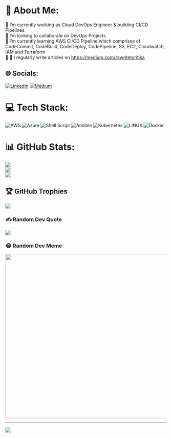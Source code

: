 # 💫 About Me:
🔭 I’m currently working as Cloud DevOps Engineer & building CI/CD Pipelines<br>👯 I’m looking to collaborate on DevOps Projects<br>🌱 I’m currently learning AWS CI/CD Pipeline which comprises of CodeCommit, CodeBuild, CodeDeploy, CodePipeline, S3, EC2, Cloudwatch, IAM and Terraform <br>🤝 💬 I regularly write articles on https://medium.com/@writetoritika<br>

## 🌐 Socials:
[![LinkedIn](https://img.shields.io/badge/LinkedIn-%230077B5.svg?logo=linkedin&logoColor=white)](https://linkedin.com/in/https://www.linkedin.com/in/ritika-m-ab651370/) [![Medium](https://img.shields.io/badge/Medium-12100E?logo=medium&logoColor=white)](https://medium.com/@https://medium.com/@writetoritika) 

# 💻 Tech Stack:
![AWS](https://img.shields.io/badge/AWS-%23FF9900.svg?style=for-the-badge&logo=amazon-aws&logoColor=white) ![Azure](https://img.shields.io/badge/azure-%230072C6.svg?style=for-the-badge&logo=azure-devops&logoColor=white) ![Shell Script](https://img.shields.io/badge/shell_script-%23121011.svg?style=for-the-badge&logo=gnu-bash&logoColor=white) ![Ansible](https://img.shields.io/badge/ansible-%231A1918.svg?style=for-the-badge&logo=ansible&logoColor=white) ![Kubernetes](https://img.shields.io/badge/kubernetes-%23326ce5.svg?style=for-the-badge&logo=kubernetes&logoColor=white) ![LINUX](https://img.shields.io/badge/Linux-FCC624?style=for-the-badge&logo=linux&logoColor=black) ![Docker](https://img.shields.io/badge/docker-%230db7ed.svg?style=for-the-badge&logo=docker&logoColor=white)

# 📊 GitHub Stats:
![](https://github-readme-stats.vercel.app/api?username=writetoritika&theme=radical&hide_border=true&include_all_commits=true&count_private=true)<br/>
![](https://github-readme-streak-stats.herokuapp.com/?user=writetoritika&theme=radical&hide_border=true)<br/>
![](https://github-readme-stats.vercel.app/api/top-langs/?username=writetoritika&theme=radical&hide_border=true&include_all_commits=true&count_private=true&layout=compact)

## 🏆 GitHub Trophies
![](https://github-profile-trophy.vercel.app/?username=writetoritika&theme=radical&no-frame=false&no-bg=true&margin-w=4)

### ✍️ Random Dev Quote
![](https://quotes-github-readme.vercel.app/api?type=horizontal&theme=radical)

### 😂 Random Dev Meme
<img src="https://rm.up.railway.app/" width="512px"/>

---
[![](https://visitcount.itsvg.in/api?id=writetoritika&icon=0&color=0)](https://visitcount.itsvg.in)

<!-- Proudly created with GPRM ( https://gprm.itsvg.in ) -->
